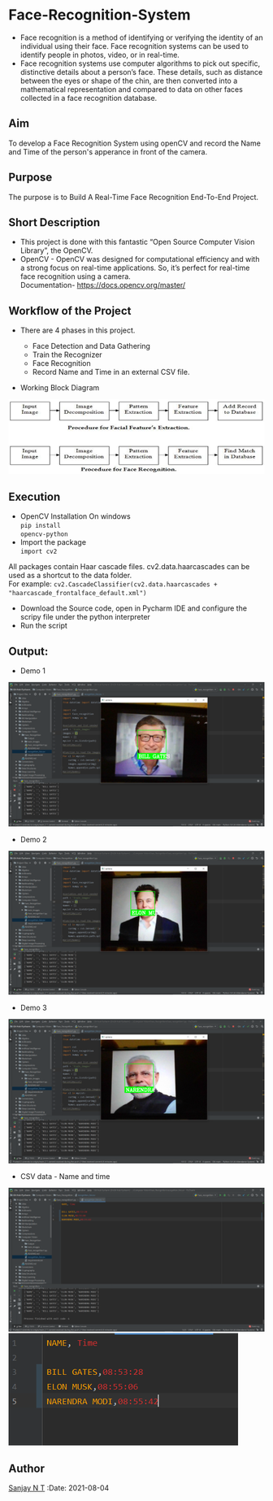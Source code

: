 
# Face-Recognition-System
- Face recognition is a method of identifying or verifying the identity of an individual using their face. Face recognition systems can be used to identify people in photos, video, or in real-time.
- Face recognition systems use computer algorithms to pick out specific, distinctive details about a person’s face. These details, such as distance between the eyes or shape of the chin, are then converted into a mathematical representation and compared to data on other faces collected in a face recognition database.


## Aim
To develop a Face Recognition System using openCV and record the Name and Time of the person's apperance in front of the camera.


## Purpose
The purpose is to Build A Real-Time Face Recognition End-To-End Project.


## Short Description
- This project is done with this fantastic “Open Source Computer Vision Library”, the OpenCV.
- OpenCV
        - OpenCV was designed for computational efficiency and with a strong focus on     real-time applications. So, it’s perfect for real-time face recognition using a camera.
<br>Documentation-  <https://docs.opencv.org/master/>

## Workflow of the Project
* There are 4 phases in this project.
    - Face Detection and Data Gathering
    - Train the Recognizer
    - Face Recognition 
    - Record Name and Time in an external CSV file.

* Working Block Diagram
<img src=".././Images/block Diagram.png">



         
 ## Execution 
 - OpenCV Installation On windows<br>
 <code>pip install opencv-python</code><br>
 - Import the package<br>
 <code>import cv2</code><br>

All packages contain Haar cascade files. cv2.data.haarcascades can be used as a shortcut to the data folder. <br>
For example: 
<code>cv2.CascadeClassifier(cv2.data.haarcascades + "haarcascade_frontalface_default.xml")</code><br>
- Download the Source code, open in Pycharm IDE and configure the scripy file under the python interpreter
- Run the script

 ## Output:
- Demo 1  
<img src=".././Images/Output/output1.png">

- Demo 2 
<img src=".././Images/Output/output2.png">

- Demo 3 
<img src=".././Images/Output/outout3.png">

- CSV data 
        - Name and time
<img src=".././Images/Output/Name_list.png">
<img src=".././Images/Output/Name_list1.png">

## Author
[Sanjay N T](https://github.com/sanjay-nt)
:Date: 2021-08-04

